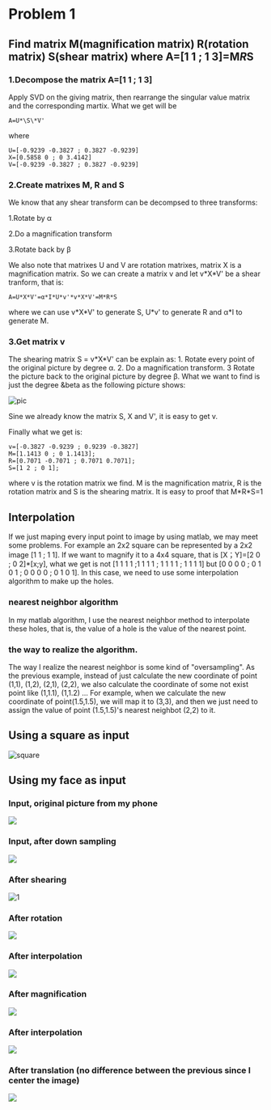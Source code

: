 # Problem 1

## Find matrix M(magnification matrix) R(rotation matrix) S(shear matrix) where A=[1 1 ; 1 3]=M*R*S

### 1.Decompose the matrix A=[1 1 ; 1 3]

Apply SVD on the giving matrix, then rearrange the singular value matrix and the corresponding martix. What we get will be
```
A=U*\S\*V'
```
where 
```
U=[-0.9239 -0.3827 ; 0.3827 -0.9239]
X=[0.5858 0 ; 0 3.4142]
V=[-0.9239 -0.3827 ; 0.3827 -0.9239]
```

### 2.Create matrixes M, R and S

We know that any shear transform can be decompsed to three transforms:

1.Rotate by &alpha;

2.Do a magnification transform

3.Rotate back by &beta; 

We also note that matrixes U and V are rotation matrixes, matrix X is a magnification matrix. So we can create a matrix v and let v\*X\*V' be a shear tranform, that is:
```
A=U*X*V'=α*I*U*v'*v*X*V'=M*R*S
```
where we can use v\*X\*V' to generate S, U*v' to generate R and &alpha;*I to generate M.

### 3.Get matrix v 

The shearing matrix S = v\*X\*V' can be explain as: 1. Rotate every point of the original picture by degree &alpha;. 2. Do a magnification transform. 3 Rotate the picture back to the original picture by degree &beta;. What we want to find is just the degree &beta as the following picture shows:

![pic](https://github.com/Flocculus/CV/blob/master/pic/20180912_130520.jpg)

Sine we already know the matrix S, X and V', it is easy to get v.

Finally what we get is:
```
v=[-0.3827 -0.9239 ; 0.9239 -0.3827]
M=[1.1413 0 ; 0 1.1413];
R=[0.7071 -0.7071 ; 0.7071 0.7071];
S=[1 2 ; 0 1];
```    

where v is the rotation matrix we find. M is the magnification matrix, R is the rotation matrix and S is the shearing matrix. It is easy to proof that M\*R\*S=1

## Interpolation

If we just maping every input point to image by using matlab, we may meet some problems. For example an 2x2 square can be represented by a 2x2 image [1 1 ; 1 1]. If we want to magnify it to a 4x4 square, that is [X；Y]=[2 0 ; 0 2]*[x;y], what we get is not [1 1 1 1 ;1 1 1 1 ; 1 1 1 1 ; 1 1 1 1] but [0 0 0 0 ; 0 1 0 1 ; 0 0 0 0 ; 0 1 0 1]. In this case, we need to use some interpolation algorithm to make up the holes.

### nearest neighbor algorithm
In my matlab algorithm, I use the nearest neighbor method to interpolate these holes, that is, the value of a hole is the value of the nearest point.

### the way to realize the algorithm.
The way I realize the nearest neighbor is some kind of "oversampling". As the previous example, instead of just calculate the new coordinate of point (1,1), (1,2), (2,1), (2,2), we also calculate the coordinate of some not exist point like (1,1.1), (1,1.2) ...
For example, when we calculate the new coordinate of point(1.5,1.5), we will map it to (3,3), and then we just need to assign the value of point (1.5,1.5)'s nearest neighbot  (2,2) to it.

## Using a square as input
![square](https://github.com/Flocculus/CV/blob/master/pic/i%26o_picture.png)


## Using my face as input

### Input, original picture from my phone
![](https://github.com/Flocculus/CV/blob/master/pic/original_face.png)

### Input, after down sampling
![](https://github.com/Flocculus/CV/blob/master/pic/face_input.png)
### After shearing
![1](https://github.com/Flocculus/CV/blob/master/pic/2shearing.png)
### After rotation
![](https://github.com/Flocculus/CV/blob/master/pic/3rotation_without_interpolation.png)
### After interpolation
![](https://github.com/Flocculus/CV/blob/master/pic/4rotation_with_interpolation.png)
### After magnification
![](https://github.com/Flocculus/CV/blob/master/pic/5magnification_without_interpolation.png)
### After interpolation
![](https://github.com/Flocculus/CV/blob/master/pic/6magnification_with_interpolation.png)
### After translation (no difference between the previous since I center the image)
![](https://github.com/Flocculus/CV/blob/master/pic/7translation\(no_different_since_I_center_the_image.png)